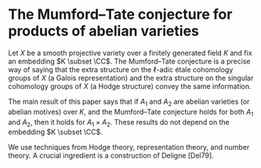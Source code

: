 The Mumford–Tate conjecture for products of abelian varieties
==============================================================

Let $X$ be a smooth projective variety over a finitely generated field $K$
and fix an embedding $K \subset \CC$.
The Mumford–Tate conjecture is a precise way of saying that
the extra structure on the $\ell$-adic étale cohomology groups of $X$
(a Galois representation)
and
the extra structure on the singular cohomology groups of $X$
(a Hodge structure)
convey the same information.

The main result of this paper says that if $A_1$ and $A_2$ are
abelian varieties (or abelian motives) over $K$,
and the Mumford–Tate conjecture holds for
both $A_1$ and $A_2$, then it holds for $A_1 \times A_2$.
These results do not depend on the embedding $K \subset \CC$.

We use techniques from Hodge theory, representation theory, and number theory.
A crucial ingredient is a construction of Deligne [Del79].

